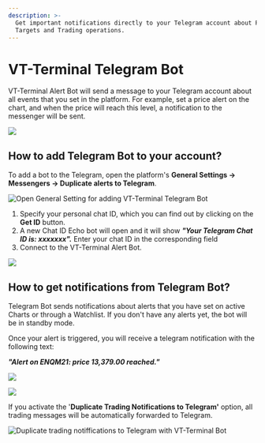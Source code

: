 ```yaml
---
description: >-
  Get important notifications directly to your Telegram account about Price
  Targets and Trading operations.
---
```


# VT-Terminal Telegram Bot

VT-Terminal Alert Bot will send a message to your Telegram account about all events that you set in the platform. For example, set a price alert on the chart, and when the price will reach this level, a notification to the messenger will be sent.

![](../.gitbook/assets/telegram-alerts.gif)

## How to add Telegram Bot to your account?

To add a bot to the Telegram, open the platform's **General Settings -> Messengers -> Duplicate alerts to Telegram**.

![Open General Setting for adding VT-Terminal Telegram Bot](<../.gitbook/assets/image (171).png>)

1. Specify your personal chat ID, which you can find out by clicking on the **Get ID** button.&#x20;
2. A new Chat ID Echo bot will open and it will show _**"Your Telegram Chat ID is: xxxxxxx".**_ Enter your chat ID in the corresponding field
3. Connect to the VT-Terminal Alert Bot.

![](<../.gitbook/assets/image (137).png>)

## How to get notifications from Telegram Bot?

Telegram Bot sends notifications about alerts that you have set on active Charts or through a Watchlist. If you don't have any alerts yet, the bot will be in standby mode.

Once your alert is triggered, you will receive a telegram notification with the following text:&#x20;

_**"Alert on ENQM21: price 13,379.00 reached."**_

![](<../.gitbook/assets/image (173).png>)

![](<../.gitbook/assets/image (172).png>)

If you activate the '**Duplicate Trading Notifications to Telegram'** option, all trading messages will be automatically forwarded to Telegram.

![Duplicate trading notiffications to Telegram with VT-Terminal Bot ](<../.gitbook/assets/image (169).png>)
